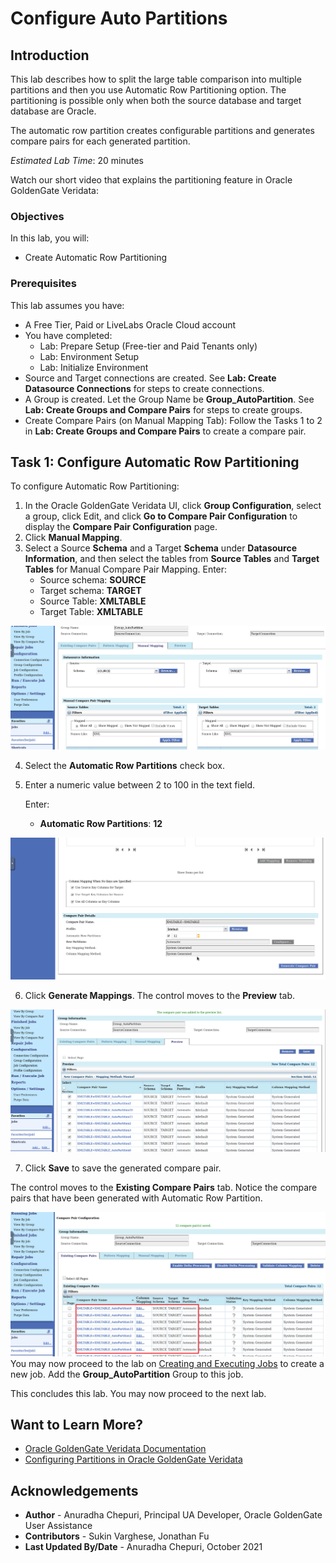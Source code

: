 # Configure Auto Partitions

## Introduction
This lab describes how to split the large table comparison into multiple partitions and then you  use Automatic Row Partitioning option. The partitioning is possible only when both the source database and target database are Oracle.

The automatic row partition creates configurable partitions and generates compare pairs for each generated partition.


*Estimated Lab Time*: 20 minutes

Watch our short video that explains the partitioning feature in Oracle GoldenGate Veridata:

[](youtube:N28CsAr5kjw)

### Objectives
In this lab, you will:
* Create Automatic Row Partitioning


### Prerequisites
This lab assumes you have:

* A Free Tier, Paid or LiveLabs Oracle Cloud account
* You have completed:
    * Lab: Prepare Setup (Free-tier and Paid Tenants only)
    * Lab: Environment Setup
    * Lab: Initialize Environment
* Source and Target connections are created. See **Lab: Create Datasource Connections** for steps to create connections.
* A Group is created. Let the Group Name be **Group_AutoPartition**. See **Lab: Create Groups and Compare Pairs** for steps to create groups.
* Create Compare Pairs (on Manual Mapping Tab): Follow the Tasks 1 to 2 in **Lab: Create Groups and Compare Pairs** to create a compare pair.


## **Task 1:** Configure Automatic Row Partitioning
To configure Automatic Row Partitioning:
1. In the Oracle GoldenGate Veridata UI, click **Group Configuration**, select a group, click Edit, and click **Go to Compare Pair Configuration** to display the **Compare Pair Configuration** page.
2. Click **Manual Mapping**.
3. Select a Source **Schema** and a Target **Schema** under **Datasource Information**, and then select the tables from **Source Tables** and **Target Tables** for Manual Compare Pair Mapping. Enter:
    * Source schema: **SOURCE**
    * Target schema: **TARGET**
    * Source Table: **XMLTABLE**
    * Target Table: **XMLTABLE**

![](./images/1_AP.png " ")

4. Select the **Automatic Row Partitions** check box.

5. Enter a numeric value between 2 to 100 in the text field.

      Enter:

      * **Automatic Row Partitions**: **12**

![](./images/2_AP.png " ")

6. Click **Generate Mappings**. The control moves to the **Preview** tab.

![](./images/3_AP.png " ")

7. Click **Save** to save the generated compare pair.

  The control moves to the **Existing Compare Pairs** tab.
  Notice the compare pairs that have been generated with Automatic Row Partition.

![](./images/4_AP.png " ")
You may now proceed to the lab on [Creating and Executing Jobs](https://apexapps.oracle.com/pls/apex/dbpm/r/livelabs/workshop-attendee-2?p210_workshop_id=833&p210_type=1&session=1455719632468) to create a new job. Add the **Group_AutoPartition** Group to this job.

This concludes this lab. You may now proceed to the next lab.

## Want to Learn More?

* [Oracle GoldenGate Veridata Documentation](https://docs.oracle.com/en/middleware/goldengate/veridata/12.2.1.4/index.html)
* [Configuring Partitions in Oracle GoldenGate Veridata ](https://docs.oracle.com/en/middleware/goldengate/veridata/12.2.1.4/gvdug/configure-workflow-objects.html#GUID-03B3876F-7A79-43BA-9E14-8B216BD8F3BB)


## Acknowledgements
* **Author** - Anuradha Chepuri, Principal UA Developer, Oracle GoldenGate User Assistance
* **Contributors** -  Sukin Varghese, Jonathan Fu
* **Last Updated By/Date** - Anuradha Chepuri, October 2021
